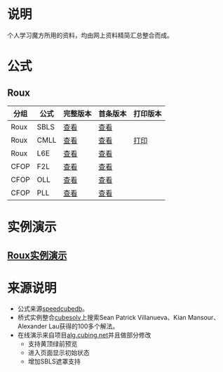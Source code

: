 # 说明
个人学习魔方所用的资料，均由网上资料精简汇总整合而成。

# 公式
## Roux
|分组|公式|完整版本|首条版本|打印版本|
|--|--|--|--|--|
Roux|SBLS|[查看](SBLSFull.html)|[查看](SBLS.html)
Roux|CMLL|[查看](CMLLFull.html) |[查看](CMLL.html)|[打印](CMLLPrint.html)
Roux|L6E|[查看](L6EFull.html)|[查看](L6E.html)
CFOP|F2L|[查看](F2LFull.html)|[查看](F2L.html)
CFOP|OLL|[查看](OLLFull.html)|[查看](OLL.html)
CFOP|PLL|[查看](PLLFull.html)|[查看](PLL.html)

# 实例演示
## [Roux实例演示](RouxExample.html)  

# 来源说明
- 公式来源[speedcubedb](http://www.speedcubedb.com)。  
- 桥式实例整合[cubesolv](http://cubesolv.es/)上搜索Sean Patrick Villanueva、Kian Mansour、Alexander Lau获得的100多个解法。  
- 在线演示来自项目[alg.cubing.net](https://github.com/cubing/alg.cubing.net)并且做部分修改
    - 支持黄顶绿前预览
    - 进入页面显示初始状态
    - 增加SBLS遮罩支持
